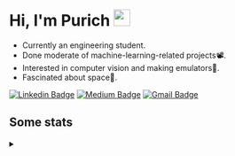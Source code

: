 <h1 align="left">Hi, I'm Purich
<img src="https://media.giphy.com/media/hvRJCLFzcasrR4ia7z/giphy.gif" width="30px"/></h1>

* Currently an engineering student.
* Done moderate of machine-learning-related projects:film_projector:.
* Interested in computer vision and making emulators:space_invader:.
* Fascinated about space:milky_way:.

[![Linkedin Badge](https://img.shields.io/badge/-Purich-blue?style=flat-square&logo=Linkedin&logoColor=white&link=https://www.linkedin.com/in/purich-siritip-16b3b3255/)](https://www.linkedin.com/in/purich-siritip-16b3b3255) [![Medium Badge](https://img.shields.io/badge/-@purich-gray?style=flat-square&labelColor=000000&logo=Medium&link=https://medium.com/@phuritsiritip)](https://medium.com/@phuritsiritip)
[![Gmail Badge](https://img.shields.io/badge/-mark.phurit@gmail.com-c14438?style=flat-square&logo=Gmail&logoColor=white&link=mailto:mark.phurit@gmail.com)](mailto:mark.phurit@gmail.com)

## Some stats

<details>
  <summary></summary>
  
  <!--START_SECTION:waka-->
**I'm a Night 🦉** 

```text
🌞 Morning                96 commits          ███████░░░░░░░░░░░░░░░░░░   29.45 % 
🌆 Daytime                65 commits          █████░░░░░░░░░░░░░░░░░░░░   19.94 % 
🌃 Evening                141 commits         ███████████░░░░░░░░░░░░░░   43.25 % 
🌙 Night                  24 commits          ██░░░░░░░░░░░░░░░░░░░░░░░   07.36 % 
```


📊 **This Week I Spent My Time On** 

```text
💬 Programming Languages: 
Python                   38 mins             ███████████████░░░░░░░░░░   59.08 % 
Markdown                 21 mins             ████████░░░░░░░░░░░░░░░░░   32.99 % 
HTML                     4 mins              ██░░░░░░░░░░░░░░░░░░░░░░░   06.49 % 
Other                    0 secs              ░░░░░░░░░░░░░░░░░░░░░░░░░   01.14 % 
JavaScript               0 secs              ░░░░░░░░░░░░░░░░░░░░░░░░░   00.20 % 

🐱‍💻 Projects: 
Computer Programming     38 mins             ███████████████░░░░░░░░░░   59.08 % 
m5-docs                  26 mins             ██████████░░░░░░░░░░░░░░░   39.72 % 
ComProgLab               0 secs              ░░░░░░░░░░░░░░░░░░░░░░░░░   01.14 % 
Unknown Project          0 secs              ░░░░░░░░░░░░░░░░░░░░░░░░░   00.06 % 
```


<!--END_SECTION:waka-->

  <!--START_SECTION:waka-simple-->

```text
From: 19 January 2023 - To: 28 February 2023

Total Time: 24 hrs 20 mins

Python       20 hrs 44 mins  █████████████████████▒░░░   85.21 %
C++          1 hr 38 mins    █▓░░░░░░░░░░░░░░░░░░░░░░░   06.74 %
YAML         47 mins         ▓░░░░░░░░░░░░░░░░░░░░░░░░   03.27 %
Markdown     32 mins         ▓░░░░░░░░░░░░░░░░░░░░░░░░   02.23 %
Git Config   8 mins          ░░░░░░░░░░░░░░░░░░░░░░░░░   00.58 %
Other        7 mins          ░░░░░░░░░░░░░░░░░░░░░░░░░   00.49 %
```

<!--END_SECTION:waka-simple-->

  <!--![Anurag's GitHub stats](https://github-readme-stats.vercel.app/api?username=vikimark&show_icons=true&theme=gruvbox_light)-->
  
</details>

<!--
**vikimark/vikimark** is a ✨ _special_ ✨ repository because its `README.md` (this file) appears on your GitHub profile.

Here are some ideas to get you started:

- 🔭 I’m currently working on ...
- 🌱 I’m currently learning ...
- 👯 I’m looking to collaborate on ...
- 🤔 I’m looking for help with ...
- 💬 Ask me about ...
- 📫 How to reach me: ...
- 😄 Pronouns: ...
- ⚡ Fun fact: ...
-->
